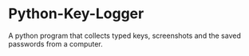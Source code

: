 # Python-Key-Logger
A python program that collects typed keys, screenshots and the saved passwords from a computer.
